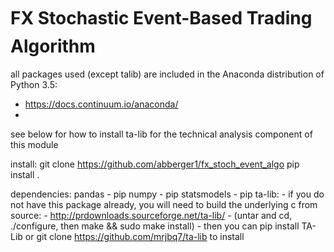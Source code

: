 # FX Stochastic Event-Based Trading Algorithm

all packages used (except talib) are included in the Anaconda distribution of Python 3.5:
  - https://docs.continuum.io/anaconda/
  - 
see below for how to install ta-lib for the technical analysis component of this module

install:
    git clone https://github.com/abberger1/fx_stoch_event_algo
    pip install .
  
dependencies:
  pandas
    - pip
  numpy
    - pip
  statsmodels
    - pip 
  ta-lib:
    - if you do not have this package already, you will need to build the underlying c from source:
    - http://prdownloads.sourceforge.net/ta-lib/
    - (untar and cd, ./configure, then make && sudo make install)
    - then you can pip install TA-Lib or git clone https://github.com/mrjbq7/ta-lib to install
